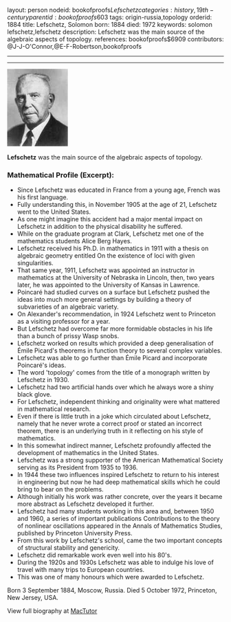 layout: person
nodeid: bookofproofs$Lefschetz
categories: history,19th-century
parentid: bookofproofs$603
tags: origin-russia,topology
orderid: 1884
title: Lefschetz, Solomon
born: 1884
died: 1972
keywords: solomon lefschetz,lefschetz
description: Lefschetz was the main source of the algebraic aspects of topology.
references: bookofproofs$6909
contributors: @J-J-O'Connor,@E-F-Robertson,bookofproofs

---



---

![Lefschetz.jpg](https://github.com/bookofproofs/bookofproofs.github.io/blob/main/_sources/_assets/images/portraits/Lefschetz.jpg?raw=true)

**Lefschetz** was the main source of the algebraic aspects of topology.

### Mathematical Profile (Excerpt):
* Since Lefschetz was educated in France from a young age, French was his first language.
* Fully understanding this, in November 1905 at the age of 21, Lefschetz went to the United States.
* As one might imagine this accident had a major mental impact on Lefschetz in addition to the physical disability he suffered.
* While on the graduate program at Clark, Lefschetz met one of the mathematics students Alice Berg Hayes.
* Lefschetz received his Ph.D. in mathematics in 1911 with a thesis on algebraic geometry entitled On the existence of loci with given singularities.
* That same year, 1911, Lefschetz was appointed an instructor in mathematics at the University of Nebraska in Lincoln, then, two years later, he was appointed to the University of Kansas in Lawrence.
* Poincaré had studied curves on a surface but Lefschetz pushed the ideas into much more general settings by building a theory of subvarieties of an algebraic variety.
* On Alexander's recommendation, in 1924 Lefschetz went to Princeton as a visiting professor for a year.
* But Lefschetz had overcome far more formidable obstacles in his life than a bunch of prissy Wasp snobs.
* Lefschetz worked on results which provided a deep generalisation of Émile Picard's theorems in function theory to several complex variables.
* Lefschetz was able to go further than Émile Picard and incorporate Poincaré's ideas.
* The word 'topology' comes from the title of a monograph written by Lefschetz in 1930.
* Lefschetz had two artificial hands over which he always wore a shiny black glove.
* For Lefschetz, independent thinking and originality were what mattered in mathematical research.
* Even if there is little truth in a joke which circulated about Lefschetz, namely that he never wrote a correct proof or stated an incorrect theorem, there is an underlying truth in it reflecting on his style of mathematics.
* In this somewhat indirect manner, Lefschetz profoundly affected the development of mathematics in the United States.
* Lefschetz was a strong supporter of the American Mathematical Society serving as its President from 1935 to 1936.
* In 1944 these two influences inspired Lefschetz to return to his interest in engineering but now he had deep mathematical skills which he could bring to bear on the problems.
* Although initially his work was rather concrete, over the years it became more abstract as Lefschetz developed it further.
* Lefschetz had many students working in this area and, between 1950 and 1960, a series of important publications Contributions to the theory of nonlinear oscillations appeared in the Annals of Mathematics Studies, published by Princeton University Press.
* From this work by Lefschetz's school, came the two important concepts of structural stability and genericity.
* Lefschetz did remarkable work even well into his 80's.
* During the 1920s and 1930s Lefschetz was able to indulge his love of travel with many trips to European countries.
* This was one of many honours which were awarded to Lefschetz.

Born 3 September 1884, Moscow, Russia. Died 5 October 1972, Princeton, New Jersey, USA.

View full biography at [MacTutor](https://mathshistory.st-andrews.ac.uk/Biographies/Lefschetz/)
